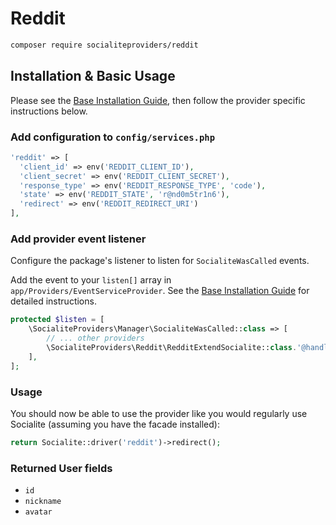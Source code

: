 # Reddit

```bash
composer require socialiteproviders/reddit
```

## Installation & Basic Usage

Please see the [Base Installation Guide](https://socialiteproviders.com/usage/), then follow the provider specific instructions below.

### Add configuration to `config/services.php`

```php
'reddit' => [    
  'client_id' => env('REDDIT_CLIENT_ID'),  
  'client_secret' => env('REDDIT_CLIENT_SECRET'),  
  'response_type' => env('REDDIT_RESPONSE_TYPE', 'code'),
  'state' => env('REDDIT_STATE', 'r@nd0m5tr1n6'),
  'redirect' => env('REDDIT_REDIRECT_URI') 
],
```

### Add provider event listener

Configure the package's listener to listen for `SocialiteWasCalled` events.

Add the event to your `listen[]` array in `app/Providers/EventServiceProvider`. See the [Base Installation Guide](https://socialiteproviders.com/usage/) for detailed instructions.

```php
protected $listen = [
    \SocialiteProviders\Manager\SocialiteWasCalled::class => [
        // ... other providers
        \SocialiteProviders\Reddit\RedditExtendSocialite::class.'@handle',
    ],
];
```

### Usage

You should now be able to use the provider like you would regularly use Socialite (assuming you have the facade installed):

```php
return Socialite::driver('reddit')->redirect();
```

### Returned User fields

- ``id``
- ``nickname``
- ``avatar``

